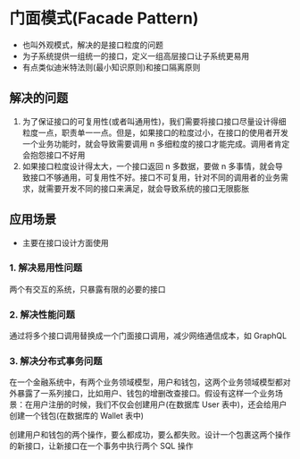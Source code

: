 # 门面模式(Facade Pattern)

- 也叫外观模式，解决的是接口粒度的问题
- 为子系统提供一组统一的接口，定义一组高层接口让子系统更易用
- 有点类似迪米特法则(最小知识原则)和接口隔离原则

## 解决的问题

1. 为了保证接口的可复用性(或者叫通用性)，我们需要将接口接口尽量设计得细粒度一点，职责单一一点。但是，如果接口的粒度过小，在接口的使用者开发一个业务功能时，就会导致需要调用 n 多细粒度的接口才能完成。调用者肯定会抱怨接口不好用
2. 如果接口粒度设计得太大，一个接口返回 n 多数据，要做 n 多事情，就会导致接口不够通用，可复用性不好。接口不可复用，针对不同的调用者的业务需求，就需要开发不同的接口来满足，就会导致系统的接口无限膨胀

## 应用场景

- 主要在接口设计方面使用

### 1. 解决易用性问题

两个有交互的系统，只暴露有限的必要的接口

### 2. 解决性能问题

通过将多个接口调用替换成一个门面接口调用，减少网络通信成本，如 GraphQL

### 3. 解决分布式事务问题

在一个金融系统中，有两个业务领域模型，用户和钱包，这两个业务领域模型都对外暴露了一系列接口，比如用户、钱包的增删改查接口。假设有这样一个业务场景：在用户注册的时候，我们不仅会创建用户(在数据库 User 表中)，还会给用户创建一个钱包(在数据库的 Wallet 表中)

创建用户和钱包的两个操作，要么都成功，要么都失败。设计一个包裹这两个操作的新接口，让新接口在一个事务中执行两个 SQL 操作
